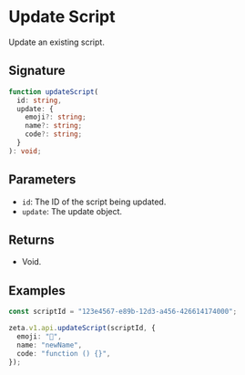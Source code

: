 # Update Script

Update an existing script.

## Signature

```TypeScript
function updateScript(
  id: string,
  update: {
    emoji?: string;
    name?: string;
    code?: string;
  }
): void;
```

## Parameters

- `id`: The ID of the script being updated.
- `update`: The update object.

## Returns

- Void.

## Examples

```TypeScript
const scriptId = "123e4567-e89b-12d3-a456-426614174000";

zeta.v1.api.updateScript(scriptId, {
  emoji: "🦾",
  name: "newName",
  code: "function () {}",
});
```
